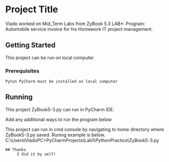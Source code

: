 # Project Title

 Vlado worked on Mid_Term Labs from ZyBook 5.3 LAB*: Program: Automobile service invoice for 
  his Homework IT project management.


## Getting Started
  This project can be run on local computer.


### Prerequisites
    Pyton PyCharm must be installed on local computer
   

## Running

  This project ZyBook5-3.py can run in PyCharm IDE.


   Add any additional ways to run the program below


   This project can run in cmd console by navigating to home directory 
   where ZyBook5-3.py saved. Runing example is below.
    C:\Users\VladoPC>PyCharmProjects\Lab1\PythonPractice\ZyBook5-3.py

```
## Thanks 
     I did it by self!